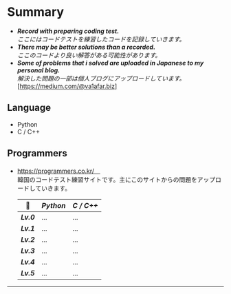 # Summary
- **_Record with preparing coding test._**<br/>
  _ここにはコードテストを練習したコードを記録していきます。_<br/>
- **_There may be better solutions than a recorded._**<br/>
  _ここのコードより良い解答がある可能性があります。_<br/>
- **_Some of problems that i solved are uploaded in Japanese to my personal blog._**<br/>
  _解決した問題の一部は個人ブログにアップロードしています。_<br/>
  [https://medium.com/@va1afar.biz]



## Language
- Python
- C / C++ 

## Programmers
- https://programmers.co.kr/　<br/>
  韓国のコードテスト練習サイトです。主にこのサイトからの問題をアップロードしていきます。
  
    | 🔗         | **_Python_**                                                                               | **_C / C++_**                                                                                       |
    | ---------- | ---------------------------------------------------------------------------------------------- | ----------------------------------------------------------------------------------------------- |
    | **_Lv.0_** |  ...                                                                                           | ...                                                                                             |
    | **_Lv.1_** | ...                                                                                            | ...                                                                                             |
    | **_Lv.2_** | ...                                                                                            | ...                                                                                             |
    | **_Lv.3_** | ...                                                                                            | ...                                                                                             |
    | **_Lv.4_** | ...                                                                                            | ...                                                                                             |
    | **_Lv.5_** | ...                                                                                            | ...                                                                                             |

---  
  
